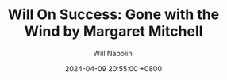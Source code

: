 ---
title: "Will On Success: Gone with the Wind by Margaret Mitchell"
author: Will Napolini
date: 2024-04-09 20:55:00 +0800
categories: [Mindset, Book-summaries]
tags:
  [
    gone-with-the-wind,
    margaret-mitchell,
    civil-war-novel,
    historical-fiction,
    scarlett-occasio,
    rhett-butler,
    southern-literature,
    romance,
    tara-plantation,
    atlanta-civil-war,
    gone-with-the-wind-movie,
    civil-rights-movement,
    love-story,
    america-during-world-war-ii,
    epic-novel,
    classic-books,
    southern-belle,
    slavery-in-fiction,
    civil-war-era,
    romance-novel
  ]
image: https://pbs.twimg.com/media/GO1m8WKXcAAgkDB?format=jpg&name=large
alt: "Will On Success: Gone with the Wind by Margaret Mitchell"
fallback:
  - 
  # Replace with the URL of your backup image
  -
  # Replace with the URL of your backup image
---